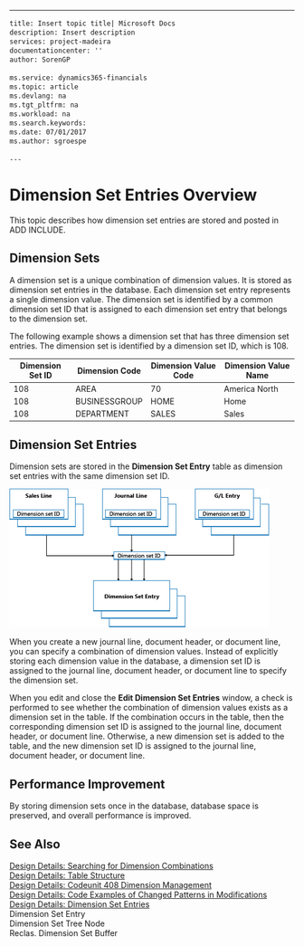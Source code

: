 ---
    title: Insert topic title| Microsoft Docs
    description: Insert description
    services: project-madeira
    documentationcenter: ''
    author: SorenGP

    ms.service: dynamics365-financials
    ms.topic: article
    ms.devlang: na
    ms.tgt_pltfrm: na
    ms.workload: na
    ms.search.keywords:
    ms.date: 07/01/2017
    ms.author: sgroespe

    ---
# Dimension Set Entries Overview
This topic describes how dimension set entries are stored and posted in ADD INCLUDE<!--[!INCLUDE[navnow](../../includes/navnow_md.md)]-->.  
  
## Dimension Sets  
 A dimension set is a unique combination of dimension values. It is stored as dimension set entries in the database. Each dimension set entry represents a single dimension value. The dimension set is identified by a common dimension set ID that is assigned to each dimension set entry that belongs to the dimension set.  
  
 The following example shows a dimension set that has three dimension set entries. The dimension set is identified by a dimension set ID, which is 108.  
  
|Dimension Set ID|Dimension Code|Dimension Value Code|Dimension Value Name|  
|----------------------|--------------------|--------------------------|--------------------------|  
|108|AREA|70|America North|  
|108|BUSINESSGROUP|HOME|Home|  
|108|DEPARTMENT|SALES|Sales|  
  
## Dimension Set Entries  
 Dimension sets are stored in the **Dimension Set Entry** table as dimension set entries with the same dimension set ID.  
  
 ![Dimension Entry overview](../media/dimensionentrynav7.png "DimensionEntryNAV7")  
  
 When you create a new journal line, document header, or document line, you can specify a combination of dimension values. Instead of explicitly storing each dimension value in the database, a dimension set ID is assigned to the journal line, document header, or document line to specify the dimension set.  
  
 When you edit and close the **Edit Dimension Set Entries** window, a check is performed to see whether the combination of dimension values exists as a dimension set in the table. If the combination occurs in the table, then the corresponding dimension set ID is assigned to the journal line, document header, or document line. Otherwise, a new dimension set is added to the table, and the new dimension set ID is assigned to the journal line, document header, or document line.  
  
## Performance Improvement  
 By storing dimension sets once in the database, database space is preserved, and overall performance is improved.  
  
## See Also  
 [Design Details: Searching for Dimension Combinations](../design-details-searching-for-dimension-combinations.md)   
 [Design Details: Table Structure](../design-details-table-structure.md)   
 [Design Details: Codeunit 408 Dimension Management](../design-details-codeunit-408-dimension-management.md)   
 [Design Details: Code Examples of Changed Patterns in Modifications](../design-details-code-examples-of-changed-patterns-in-modifications.md)   
 [Design Details: Dimension Set Entries](../design-details-dimension-set-entries.md)   
 Dimension Set Entry   
 Dimension Set Tree Node   
 Reclas. Dimension Set Buffer